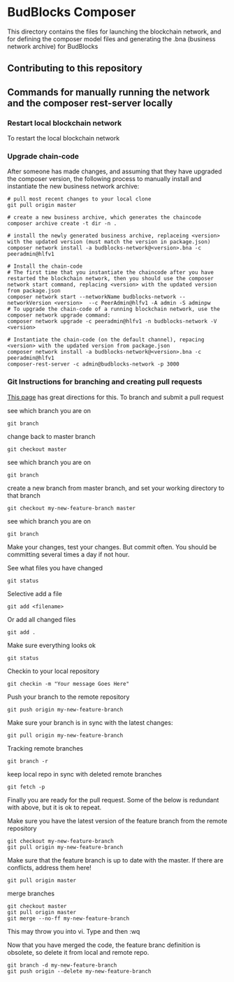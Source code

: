 # BudBlocks Composer

This directory contains the files for launching the blockchain network, and for defining the composer model files and generating the .bna (business network archive) for BudBlocks


## Contributing to this repository


## Commands for manually running the network and the composer rest-server locally

### Restart local blockchain network
To restart the local blockchain network

### Upgrade chain-code
After someone has made changes, and assuming that they have upgraded the composer version, the following process to manually install and instantiate the new business network archive:

```
# pull most recent changes to your local clone
git pull origin master

# create a new business archive, which generates the chaincode
composer archive create -t dir -n .

# install the newly generated business archive, replaceing <version> with the updated version (must match the version in package.json)
composer network install -a budblocks-network@<version>.bna -c peeradmin@hlfv1

# Install the chain-code
# The first time that you instantiate the chaincode after you have restarted the blockchain network, then you should use the composer network start command, replacing <version> with the updated version from package.json
composer network start --networkName budblocks-network --networkVersion <version>  --c PeerAdmin@hlfv1 -A admin -S adminpw
# To upgrade the chain-code of a running blockchain network, use the composer network upgrade command:
composer network upgrade -c peeradmin@hlfv1 -n budblocks-network -V <version>

# Instantiate the chain-code (on the default channel), repacing <version> with the updated version from package.json
composer network install -a budblocks-network@<version>.bna -c peeradmin@hlfv1
composer-rest-server -c admin@budblocks-network -p 3000
```

### Git Instructions for branching and creating pull requests
[This page](https://gist.github.com/blackfalcon/8428401) has great directions for this.
To branch and submit a pull request

see which branch you are on
```
git branch
```
change back to master branch
```
git checkout master
```
see which branch you are on
```
git branch
```
create a new branch from master branch, and set your working directory to that branch
```
git checkout my-new-feature-branch master
```
see which branch you are on
```
git branch
```
Make your changes, test your changes.  But commit often.  You should be committing several times a day if not hour.

See what files you have changed
```
git status
```

Selective add a file
```
git add <filename>
```

Or add all changed files

```
git add .
```

Make sure everything looks ok
```
git status
```
Checkin to your local repository
```
git checkin -m "Your message Goes Here"
```
Push your branch to the remote repository
```
git push origin my-new-feature-branch
```
Make sure your branch is in sync with the latest changes:
```
git pull origin my-new-feature-branch
```
Tracking remote branches
```
git branch -r
```
keep local repo in sync with deleted remote branches
```
git fetch -p
```

Finally you are ready for the pull request.  Some of the below is redundant with above, but it is ok to repeat.

Make sure you have the latest version of the feature branch from the remote repository

```
git checkout my-new-feature-branch
git pull origin my-new-feature-branch
```
Make sure that the feature branch is up to date with the master.  If there are conflicts, address them here!
```
git pull origin master
```
merge branches
```
git checkout master
git pull origin master
git merge --no-ff my-new-feature-branch
```
This may throw you into vi.  Type <esc> and then :wq

Now that you have merged the code, the feature branc definition is obsolete, so delete it  from local and remote repo.

```
git branch -d my-new-feature-branch
git push origin --delete my-new-feature-branch
```
